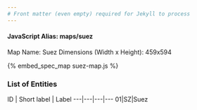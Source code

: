 ```yaml
---
# Front matter (even empty) required for Jekyll to process
---
```


#### JavaScript Alias: maps/suez

Map Name: Suez
Dimensions (Width x Height): 459x594



{% embed_spec_map suez-map.js %}

### List of Entities

ID | Short label | Label
---|---|---|---
01|SZ|Suez

